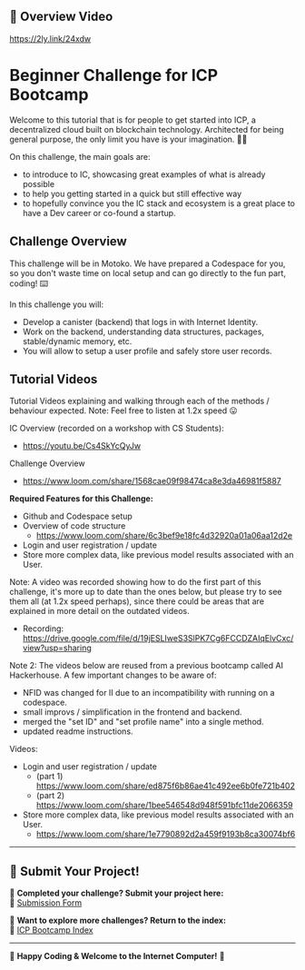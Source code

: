## 🎥 Overview Video
https://2ly.link/24xdw

# Beginner Challenge for ICP Bootcamp

Welcome to this tutorial that is for people to get started into ICP, a decentralized cloud built on blockchain technology. Architected for being general purpose, the only limit you have is your imagination. 🙂🚀

On this challenge, the main goals are:

- to introduce to IC, showcasing great examples of what is already possible
- to help you getting started in a quick but still effective way
- to hopefully convince you the IC stack and ecosystem is a great place to have a Dev career or co-found a startup.

## Challenge Overview

This challenge will be in Motoko. We have prepared a Codespace for you, so you don't waste time on local setup and can go directly to the fun part, coding! ⌨️

In this challenge you will:
- Develop a canister (backend) that logs in with Internet Identity.
- Work on the backend, understanding data structures, packages, stable/dynamic memory, etc.
- You will allow to setup a user profile and safely store user records.

## Tutorial Videos

Tutorial Videos explaining and walking through each of the methods / behaviour expected. 
Note: Feel free to listen at 1.2x speed 😛

IC Overview (recorded on a workshop with CS Students):
- https://youtu.be/Cs4SkYcQyJw

Challenge Overview
- https://www.loom.com/share/1568cae09f98474ca8e3da46981f5887

**Required Features for this Challenge:**
- Github and Codespace setup
- Overview of code structure
  - https://www.loom.com/share/6c3bef9e18fc4d32920a01a06aa12d2e
- Login and user registration / update
- Store more complex data, like previous model results associated with an User.

Note:
A video was recorded showing how to do the first part of this challenge, it's more up to date than the ones below, but please try to see them all (at 1.2x speed perhaps), since there could be areas that are explained in more detail on the outdated videos.
- Recording: https://drive.google.com/file/d/19jESLIweS3SlPK7Cg6FCCDZAIqElvCxc/view?usp=sharing

Note 2:
The videos below are reused from a previous bootcamp called AI Hackerhouse.
A few important changes to be aware of:
- NFID was changed for II due to an incompatibility with running on a codespace.
- small improvs / simplification in the frontend and backend.
- merged the "set ID" and "set profile name" into a single method.
- updated readme instructions.

Videos:
- Login and user registration / update
  - (part 1) https://www.loom.com/share/ed875f6b86ae41c492ee6b0fe721b402
  - (part 2) https://www.loom.com/share/1bee546548d948f591bfc11de2066359
- Store more complex data, like previous model results associated with an User.
  - https://www.loom.com/share/1e7790892d2a459f9193b8ca30074bf6

---

## 📩 Submit Your Project!

🎯 **Completed your challenge? Submit your project here:**  
📢 [Submission Form](https://docs.google.com/forms/d/e/1FAIpQLSfRDeUw9sckd9vVmfb9gQKs4btvZRlHLTNBTgN57HdxEnge2w/viewform?usp=dialog)  

📌 **Want to explore more challenges? Return to the index:**  
🔗 [ICP Bootcamp Index](https://github.com/pt-icp-hub/ICP-Bootcamp-Index?tab=readme-ov-file) 

---

🚀 **Happy Coding & Welcome to the Internet Computer!** 🚀
